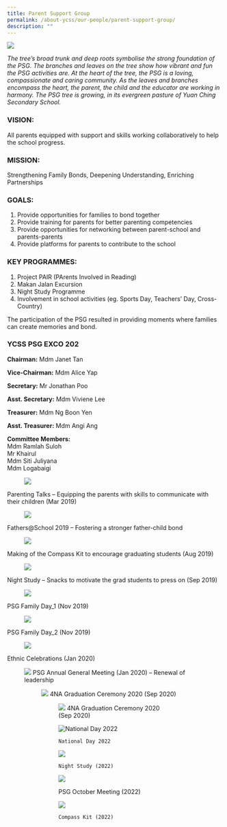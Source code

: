 ```yaml
---
title: Parent Support Group
permalink: /about-ycss/our-people/parent-support-group/
description: ""
---
```

![](/images/YCSS_PGS_Banner5.jpg)

_The tree’s broad trunk and deep roots symbolise the strong foundation of the PSG. The branches and leaves on the tree show how vibrant and fun the PSG activities are. At the heart of the tree, the PSG is a loving, compassionate and caring community. As the leaves and branches encompass the heart, the parent, the child and the educator are working in harmony. The PSG tree is growing, in its evergreen pasture of Yuan Ching Secondary School._

### VISION:

All parents equipped with support and skills working collaboratively to help the school progress.

### MISSION:

Strengthening Family Bonds, Deepening Understanding, Enriching Partnerships

### GOALS:

1.  Provide opportunities for families to bond together
2.  Provide training for parents for better parenting competencies
3.  Provide opportunities for networking between parent-school and parents-parents
4.  Provide platforms for parents to contribute to the school

### KEY PROGRAMMES:

1.  Project PAIR (PArents Involved in Reading)
2.  Makan Jalan Excursion
3.  Night Study Programme
4.  Involvement in school activities (eg. Sports Day, Teachers’ Day, Cross-Country)

The participation of the PSG resulted in providing moments where families can create memories and bond.

### YCSS PSG EXCO 202

**Chairman:** Mdm Janet Tan

**Vice-Chairman:** Mdm Alice Yap

**Secretary:** Mr Jonathan Poo

**Asst. Secretary:** Mdm Viviene Lee

**Treasurer:** Mdm Ng Boon Yen

**Asst. Treasurer:** Mdm Angi Ang	

**Committee Members:** <br>
Mdm Ramlah Suloh <Br>
Mr Khairul <Br>
Mdm Siti Juliyana <br>
Mdm Logabaigi



<figure>
<img src="/images/Parenting%20Talks%202019.jpg">
</figure>
Parenting Talks – Equipping the parents with skills to communicate with their children (Mar 2019)

<figure>
<img src="/images/Fathers%20@%20School%202019.jpg">
</figure>
Fathers@School 2019 – Fostering a stronger father-child bond
					

<figure>
<img src="/images/Compass%20Kit%202019.jpg">
</figure>
Making of the Compass Kit to encourage graduating students (Aug 2019)
				

<figure>
<img src="/images/Night%20Study%202019.jpg">
</figure>
Night Study – Snacks to motivate the grad students to press on (Sep 2019)

<figure>
<img src="/images/Family%20Day%202019.jpg">
</figure>
PSG Family Day_1 (Nov 2019) 
													

<figure>
<img src="/images/Family%20Day%202019%20II.jpg">
</figure>
PSG Family Day_2 (Nov 2019)
													

<figure>
<img src="/images/CNY-2020.jpg">
</figure>
Ethnic Celebrations (Jan 2020)														

<figure>
<img src="/images/AGM-2020.jpg">
	PSG Annual General Meeting (Jan 2020) – Renewal of leadership 


<figure>
<img src="/images/Graduation%20Ceremony%202020.jpg">
4NA Graduation Ceremony 2020 (Sep 2020)

	
<figure>
<img src="/images/Graduation%20Ceremony%202020.jpg">
4NA Graduation Ceremony 2020 (Sep 2020)
	
	
![National Day 2022](/images/National_Day_2022.jpeg)

	National Day 2022

	

![](/images/Night_Study%20(2022).jpeg)

	Night Study (2022)

	
![](/images/PSG_Oct_Meeting%20(2022).jpeg)
	
PSG October Meeting (2022)


![](/images/Compass_Kit%20(2022).jpeg)

	Compass Kit (2022)